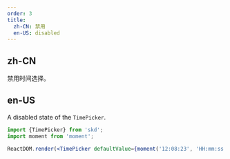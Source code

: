 ```yaml
---
order: 3
title:
  zh-CN: 禁用
  en-US: disabled
---
```


## zh-CN

禁用时间选择。

## en-US

A disabled state of the `TimePicker`.

```jsx
import {TimePicker} from 'skd';
import moment from 'moment';

ReactDOM.render(<TimePicker defaultValue={moment('12:08:23', 'HH:mm:ss')} disabled />, mountNode);
```
